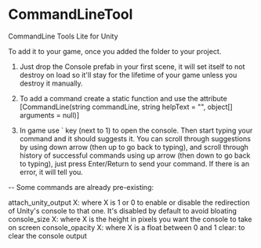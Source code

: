 # CommandLineTool
CommandLine Tools Lite for Unity

To add it to your game, once you added the folder to your project.

1) Just drop the Console prefab in your first scene, it will set itself to not destroy on load so it'll stay for the 
lifetime of your game unless you destroy it manually.

2) To add a command create a static function and use the attribute 
[CommandLine(string commandLine, string helpText = "", object[] arguments = null)]

3) In game use ` key (next to 1) to open the console. Then start typing your command and it should suggests it. You can scroll through
suggestions by using down arrow (then up to go back to typing), and scroll through history of successful commands using up arrow 
(then down to go back to typing), just press Enter/Return to send your command. If there is an error, it will tell you.

-- Some commands are already pre-existing:

attach_unity_output X: where X is 1 or 0 to enable or disable the redirection of Unity's console to that one. It's disabled by default to avoid bloating
console_size X: where X is the height in pixels you want the console to take on screen
console_opacity X: where X is a float between 0 and 1
clear: to clear the console output

